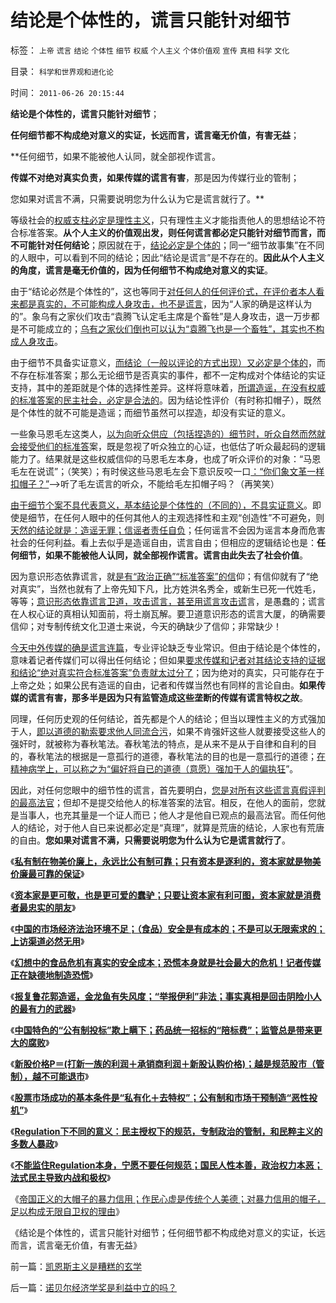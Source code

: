 # 结论是个体性的，谎言只能针对细节

标签： `上帝` `谎言` `结论` `个体性` `细节` `权威` `个人主义` `个体价值观` `宣传` `真相` `科学` `文化` 

目录： `科学和世界观和进化论`

时间： `2011-06-26 20:15:44`

**结论是个体性的，谎言只能针对细节**；

**任何细节都不构成绝对意义的实证，长远而言，谎言毫无价值，有害无益**；

**任何细节，如果不能被他人认同，就全部视作谎言。

**传媒不对绝对真实负责，如果传媒的谎言有害**，那是因为传媒行业的管制；

您如果对谎言不满，只需要说明您为什么认为它是谎言就行了。**

等级社会的[权威支柱必定是理性主义](../../../2011/4/27/理性主义者自爆隐私的权威性.md)，只有理性主义才能指责他人的思想结论不符合标准答案。**从个人主义的价值观出发，则任何谎言都必定只能针对细节而言，而不可能针对任何结论**；原因就在于，[结论必定是个体的](../../../2011/6/15/为什么会“同意，ConcuringOpinion？.md)；同一“细节故事集”在不同的人眼中，可以看到不同的结论；因此“结论是谎言”是不存在的。**因此从个人主义的角度，谎言是毫无价值的，因为任何细节不构成绝对意义的实证**。

由于“结论必然是个体性的”，这也等同于[对任何人的任何评价式，在评价者本人看来都是真实的，不可能构成人身攻击，也不是谎言](../../../2011/6/8/法治社会中的“造谣，人身攻击”如何诉讼？.md)，因为“人家的确是这样认为的”。象乌有之家伙们攻击“袁腾飞认定毛主席是个畜牲”是人身攻击，退一万步都是不可能成立的；[乌有之家伙们倒也可以认为“袁腾飞也是一个畜牲”，其实也不构成人身攻击](../../../2010/5/17/袁腾飞绝没有人身攻击却遭毛派人身攻击.md)。

由于细节不具备实证意义，[而结论（一般以评论的方式出现）又必定是个体的](../../../2010/3/16/历史观就是现实的处世观.md)，而不存在标准答案；那么无论细节是否真实的事件，都不一定构成对个体结论的实证支持，其中的差距就是个体的选择性差异。这样将意味着，[所谓造谣，在没有权威的标准答案的民主社会，必定是合法的](../../../2011/6/8/美国司法争论：有造谣诽谤的自由吗？.md)。因为结论性评价（有时称扣帽子），既然是个体性的就不可能是造谣；而细节虽然可以捏造，却没有实证的意义。

一些象马恩毛左这类人，[以为向听众供应（包括捏造的）细节时，听众自然而然就会接受他们的标准答](../../../2010/3/16/部分世界古代史是今天的国家机密.md)案，既是忽视了听众独立的心证，也低估了听众最起码的逻辑能力了。结果就是这些权威信仰的马恩毛左本身，也成了听众评价的对象：“马恩毛左在说谎”；（笑笑）；有时侯这些马恩毛左会下意识反咬一口[：“你们象文革一样扣帽子？”](../../../2011/6/21/扣帽子的暴力信用；作民心虚的传统美德.md)——>听了毛左谎言的听众，不能给毛左扣帽子吗？（再笑笑）

[由于细节个案不具代表意义，基本结论是个体性的（不同的），不具实证意义](../../../2011/6/9/历史观就是现实的世界观.md)。即使是细节，在任何人眼中的任何其他人的主观选择性和主观“创造性”不可避免，则[天然的结论就是：造谣无罪；信谣者责任自负](../../../2011/3/2/什么是真相？预测未来对不对？.md)；任何谣言不会因为谣言本身而危害社会的任何利益。看上去似乎是造谣自由，谎言自由；但相应的逻辑结论也是：**任何细节，如果不能被他人认同，就全部视作谎言。谎言由此失去了社会价值**。

因为意识形态依靠谎言，就[是有“政治正确”“标准答案”的信](../../../2010/10/19/个人主义无权威,意识形态都有“权威的标准答案”.md)仰；有信仰就有了“绝对真实”，当然也就有了上帝先知下凡，比方姓洪名秀全，或新生已死一代姓毛，等等；[意识形态依靠谎言卫道，攻击谎言，甚至用谎言攻击谎](../../../2010/10/17/唯实求真打破谎言的大厦.md)言，是愚蠢的；谎言在人权心证的真相认知面前，将土崩瓦解。要卫道意识形态的谎言大厦，的确需要信仰；对专制传统文化卫道士来说，今天的确缺少了信仰；非常缺少！

[今天中外传媒的确是谎言连篇](../../../2009/7/7/摆脱动物庄园里崇洋媚外的奴性思维.md)，专业评论缺乏专业常识。但由于结论是个体性的，意味着记者传媒们可以得出任何结论；但如果[要求传媒和记者对其结论支持的证据和结论“绝对真实符合标准答案”负责就太过分了](../../../2010/12/9/传媒和记者不负责“绝对真实”;维基解密不可能泄密；.md)；因为绝对的真实，只可能存在于上帝之处；如果公民有造谣的自由，记者和传媒当然也有同样的言论自由。**如果传媒的谎言有害，那多半是因为只有监管造成这些垄断的传媒有谎言特权之故**。

同理，任何历史观的任何结论，首先都是个人的结论；但当以理性主义的方式强加于人，[即以道德的勒索要求他人同流合污](../../../2009/11/27/个人信仰请止于个人“私”之边界.md)，如果不肯强奸这些人就要接受这些人的强奸时，就被称为春秋笔法。春秋笔法的特点，是从来不是从于自律和自利的目的，春秋笔法的根据是一意孤行的道德，春秋笔法的目的也是一意孤行的道德；[在精神病学上，可以称之为“偏好将自已的道德（意愿）强加于人的偏执狂](../../../2010/2/10/邪恶也许只是一种病！有病！.md)”。

因此，对任何您眼中的细节性的谎言，首先要明白，[您是对所有这些谎言真假评判的最高法官](../../../2011/4/25/不真实的，不一定作假的；.md)；但却不是提交给他人的标准答案的法官。相反，在他人的面前，您就是当事人，也充其量是一个证人而已；他人才是他自已观点的最高法官。而任何他人的结论，对于他人自已来说都必定是“真理”，就算是荒唐的结论，人家也有荒唐的自由。**您如果对谎言不满，只需要说明您为什么认为它是谎言就行了**。

《[**私有制在物美价廉上，永远比公有制可靠；只有资本是逐利的，资本家就是物美价廉最可靠的保证**](../../../2011/6/17/逐利的资本保证了物美价廉高安全性.md)》

《[**资本家是更可敬，也是更可爱的蠢驴；只要让资本家有利可图，资本家就是消费者最忠实的朋友**](../../../2011/6/17/资本家是最可爱的蠢驴，是消费者最忠实的朋友.md)》

《[**中国的市场经济法治环境不足；（食品）安全是有成本的；不是可以无限索求的；上访渠道必然无用**](../../../2011/6/18/食品安全有成本，不可以无限索求.md)》

《[**幻想中的食品危机有真实的安全成本；恐慌本身就是社会最大的危机！记者传媒正在缺德地制造恐慌**](../../../2011/6/18/食品安全无端恐慌是社会最大危机.md)》

《[**报复鲁花郭造谣，金龙鱼有失风度；“举报伊利”非法；事实真相是回击阴险小人的最有力的武器**](../../../2011/6/18/非法举报伊利，合法造谣金龙鱼.md)》

《[**中国特色的“公有制投标”欺上瞒下；药品统一招标的“陪标费”；监管总是带来更大的腐败**](../../../2011/6/19/八棱科技“中国式投标”失败什么也说明不了.md)》

《[**新股价格P＝(打新一族的利润＋承销商利润＋新股认购价格)；越是规范股市（管制），越不可能退市**](../../../2011/6/19/A股越是规范退市，越是不可能退市.md)》

《[**股票市场成功的基本条件是“私有化＋去特权”；公有制和市场干预制造“恶性投机”**](../../../2011/6/19/炒股抑制通胀，圈钱导致滞胀.md)》

《[**Regulation下不同的意义：民主授权下的规范，专制政治的管制，和民粹主义的多数人暴政**](../../../2011/6/21/Regulation汉译中的民主和专制.md)》

《[**不能监住Regulation本身，宁愿不要任何规范；国民人性本善，政治权力本恶；法式民主导致内战和极权**](../../../2011/6/21/国民性本善，监管欲望就是邪恶.md)》

《[帝国正义的大帽子的暴力信用；作民心虚是传统个人美德；对暴力信用的帽子，足以构成无限自卫权的理由](../../../2011/6/21/扣帽子的暴力信用；作民心虚的传统美德.md)》

《结论是个体性的，谎言只能针对细节；任何细节都不构成绝对意义的实证，长远而言，谎言毫无价值，有害无益》



前一篇：[凯恩斯主义是糟糕的玄学](../../../2011/6/25/凯恩斯主义是糟糕的玄学.md)

后一篇：[诺贝尔经济学奖是利益中立的吗？](../../../2011/6/26/诺贝尔经济学奖是利益中立的吗？.md)